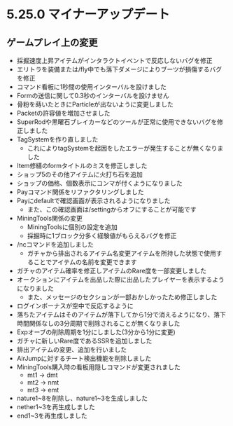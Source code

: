 # 5.25.0 マイナーアップデート
## ゲームプレイ上の変更

* 採掘速度上昇アイテムがインタラクトイベントで反応しないバグを修正
* エリトラを装備または/fly中でも落下ダメージによりブーツが損傷するバグを修正
* コマンド看板に1秒間の使用インターバルを設けました
* Formの送信に関して0.3秒のインターバルを設けません
* 骨粉を蒔いたときにParticleが出ないように変更しました
* Packetの許容値を増加させました
* SuperRodや黒曜石ブレイカーなどのツールが正常に使用できないバグを修正しました
* TagSystemを作り直しました
  * これによりtagSystemを起因をしたエラーが発生することが無くなりました
* Item修繕のformタイトルのミスを修正しました
* ショップ5のその他アイテムに火打ち石を追加
* ショップの価格、個数表示にコンマが付くようになりました
* Payコマンド関係をリファクタリングしました
* Payにdefaultで確認画面が表示されるようになりました
  * また、この確認画面は/settingからオフにすることが可能です
* MiningTools関係の変更
  * MiningToolsに個別の設定を追加
  * 採掘時に1ブロック分多く経験値がもらえるバグを修正
* /ncコマンドを追加しました
  * ガチャから排出されるアイテム名変更アイテムを所持した状態で使用することでアイテムの名前を変更できます
* ガチャのアイテム確率を修正しアイテムのRare度を一部変更しました
* オークションにアイテムを出品した際に出品したプレイヤーを表示するようになりました
  * また、メッセージのセクションが一部おかしかったため修正しました
* ログインボーナスが空中で反応するように
* 落ちたアイテムはそのアイテムが落下してから1分で消えるようになり、落下時間関係なしの3分周期で削除されることが無くなりました
* Expオーブの削除周期を1分にしました(3分から1分に変更)
* ガチャに新しいRare度であるSSRを追加しました
* 排出アイテムの変更、追加を行いました
* AirJumpに対するチート検出機能を削除しました
* MiningTools購入時の看板用隠しコマンドが変更されました
  * mt1 -> dmt
  * mt2 -> nmt
  * mt3 -> emt
* nature1~8を削除し、nature1~3を生成しました
* nether1~3を再生成しました
* end1~3を再生成しました